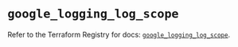 # `google_logging_log_scope`

Refer to the Terraform Registry for docs: [`google_logging_log_scope`](https://registry.terraform.io/providers/hashicorp/google/6.25.0/docs/resources/logging_log_scope).
